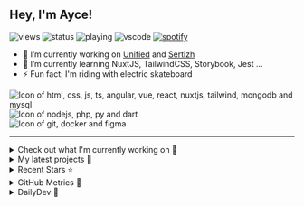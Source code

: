## Hey, I'm Ayce!
![views](https://komarev.com/ghpvc/?username=Ayce45)
![status](https://nocache.advaith.workers.dev?url=https://img.shields.io/endpoint?url=https://dev.discordprofiles.me/api/badge/status/538785123987095556?simple=true)
![playing](https://nocache.advaith.workers.dev?url=https://img.shields.io/endpoint?url=https://dev.discordprofiles.me/api/badge/playing/538785123987095556)
![vscode](https://nocache.advaith.workers.dev?url=https://img.shields.io/endpoint?url=https://dev.discordprofiles.me/api/badge/vscode/538785123987095556)
[![spotify](https://nocache.advaith.workers.dev?url=https://img.shields.io/endpoint?url=https://dev.discordprofiles.me/api/badge/spotify/538785123987095556)](https://dev.discordprofiles.me/openspotify/538785123987095556)

- 🔭 I’m currently working on <a href="https://link-u.nified.com/">Unified</a> and <a href="https://sertizh.fr/">Sertizh</a>
- 🌱 I’m currently learning NuxtJS, TailwindCSS, Storybook, Jest ...
- ⚡ Fun fact: I'm riding with electric skateboard

<div>
  <img src="https://skillicons.dev/icons?i=html,css,js,ts,angular,vue,react,nuxtjs,tailwind,mongodb,mysql" alt="Icon of html, css, js, ts, angular, vue, react, nuxtjs, tailwind, mongodb and mysql">
</div>
<div>
  <img src="https://skillicons.dev/icons?i=nodejs,php,py,dart" alt="Icon of nodejs, php, py and dart">
</div>
<div>
  <img src="https://skillicons.dev/icons?i=git,docker,figma" alt="Icon of git, docker and figma">
</div>

<hr>

<details>
  <summary>Check out what I'm currently working on 👷</summary>
  

- [Ayce45/profile-card-component](https://github.com/Ayce45/profile-card-component) - Profile card component (1 day ago)
- [Ayce45/product-preview-card-component](https://github.com/Ayce45/product-preview-card-component) - Product preview card component (1 day ago)
- [Ayce45/qr-code-component](https://github.com/Ayce45/qr-code-component) - QR code component (1 day ago)
- [Ayce45/Ayce45.github.io](https://github.com/Ayce45/Ayce45.github.io) - My personal website (6 days ago)
- [Ayce45/blog.evanjuge.fr](https://github.com/Ayce45/blog.evanjuge.fr) - My blog (1 month ago)
</details>

<details>
  <summary>My latest projects 🌱</summary>
  

- [Ayce45/profile-card-component](https://github.com/Ayce45/profile-card-component) - Profile card component
- [Ayce45/qr-code-component](https://github.com/Ayce45/qr-code-component) - QR code component
- [Ayce45/product-preview-card-component](https://github.com/Ayce45/product-preview-card-component) - Product preview card component
- [Ayce45/blog.evanjuge.fr](https://github.com/Ayce45/blog.evanjuge.fr) - My blog
- [Ayce45/gitpod-laravel](https://github.com/Ayce45/gitpod-laravel) - Gidpod laravel setup
</details>

<details>
  <summary>Recent Stars ⭐</summary>
  

- [dailydotdev/daily](https://github.com/dailydotdev/daily) - daily.dev is where developers grow together 👩🏽‍💻 👨‍💻 (1 day ago)
- [nrwl/nx](https://github.com/nrwl/nx) - Smart, Fast and Extensible Build System (2 months ago)
- [jacebrowning/memegen](https://github.com/jacebrowning/memegen) - The free and open source API to generate memes. (4 months ago)
- [sertizh/commercial-meeting](https://github.com/sertizh/commercial-meeting) - Commercial Meeting Programm (5 months ago)
- [sertizh/clubsystem](https://github.com/sertizh/clubsystem) - Club Management System ... (5 months ago)
</details>

<details>
  <summary>GitHub Metrics 🌊</summary>
  
  <img align="center" src="/github-metrics.svg" alt="Metrics" width="400">
</details>

<details>
  <summary>DailyDev 📖</summary>
  
  <a href="https://app.daily.dev/Ayce"><img src="https://api.daily.dev/devcards/6f27abf04ef249b1a106e3ddb7e7cda4.png?r=tkh" width="400" alt="Evan JUGE's Dev Card"/></a>
</details>
